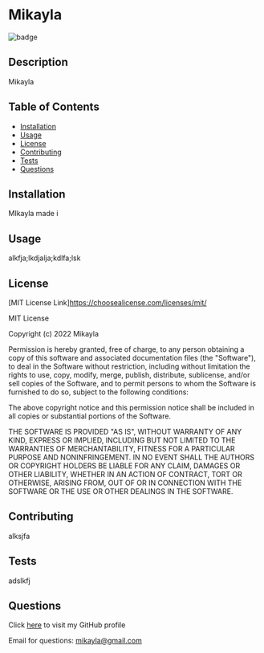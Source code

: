 
  
  # Mikayla 
  ![badge](https://img.shields.io/badge/MIT-License-Green)
  
  ## Description

  Mikayla

  ## Table of Contents

  * [Installation](#installation)
  * [Usage](#usage)
  * [License](#license)
  * [Contributing](#contributing)
  * [Tests](#tests)
  * [Questions](#questions)
  
  
  ## Installation

  MIkayla made i
  
  ## Usage

  alkfja;lkdjalja;kdlfa;lsk

  ## 
  
  ## License 

  
  
  [MIT License Link]https://choosealicense.com/licenses/mit/
  
  MIT License

Copyright (c) 2022 Mikayla

Permission is hereby granted, free of charge, to any person obtaining a copy of this software and associated documentation files (the "Software"), to deal in the Software without restriction, including without limitation the rights to use, copy, modify, merge, publish, distribute, sublicense, and/or sell copies of the Software, and to permit persons to whom the Software is furnished to do so, subject to the following conditions:

The above copyright notice and this permission notice shall be included in all copies or substantial portions of the Software.

THE SOFTWARE IS PROVIDED "AS IS", WITHOUT WARRANTY OF ANY KIND, EXPRESS OR IMPLIED, INCLUDING BUT NOT LIMITED TO THE WARRANTIES OF MERCHANTABILITY, FITNESS FOR A PARTICULAR PURPOSE AND NONINFRINGEMENT. IN NO EVENT SHALL THE AUTHORS OR COPYRIGHT HOLDERS BE LIABLE FOR ANY CLAIM, DAMAGES OR OTHER LIABILITY, WHETHER IN AN ACTION OF CONTRACT, TORT OR OTHERWISE, ARISING FROM, OUT OF OR IN CONNECTION WITH THE SOFTWARE OR THE USE OR OTHER DEALINGS IN THE SOFTWARE.

  ## Contributing

  alksjfa
  
  ## Tests
  
  adslkfj
  
  ## Questions

  Click [here](https://github.com/mhowitz) to visit my GitHub profile

  Email for questions: mikayla@gmail.com

